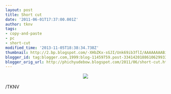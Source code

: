 ```yaml
---
layout: post
title: Short cut
date: '2011-06-01T17:37:00.001Z'
author: tknv
tags:
- copy-and-paste
- pc
- short-cut
modified_time: '2013-11-05T18:38:34.738Z'
thumbnail: http://2.bp.blogspot.com/-XHbZKx-sGJI/Unk69ib3flI/AAAAAAAABio/3jL8hGQyqaU/s72-c/copy-paste-twins-scaled500.jpg
blogger_id: tag:blogger.com,1999:blog-11459759.post-3341420188610629933
blogger_orig_url: http://phichyudebow.blogspot.com/2011/06/short-cut.html
---
```


<div class="separator" style="clear: both; text-align: center;"><a href="http://2.bp.blogspot.com/-XHbZKx-sGJI/Unk69ib3flI/AAAAAAAABio/3jL8hGQyqaU/s1600/copy-paste-twins-scaled500.jpg" imageanchor="1" style="margin-left: 1em; margin-right: 1em;"><img border="0" src="http://2.bp.blogspot.com/-XHbZKx-sGJI/Unk69ib3flI/AAAAAAAABio/3jL8hGQyqaU/s1600/copy-paste-twins-scaled500.jpg" /></a></div><div class="posterous_autopost"><br /><div class="p_embed p_image_embed"> </div></div><div class="blogger-post-footer">/TKNV</div>